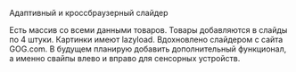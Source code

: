 Адаптивный и кроссбраузерный слайдер

Есть массив со всеми данными товаров.
Товары добавляются в слайды по 4 штуки.
Картинки имеют lazyload.
Вдохновлено слайдером с сайта GOG.com.
В будущем планирую добавить дополнительный функционал, а именно свайпы влево и вправо для сенсорных устройств.
